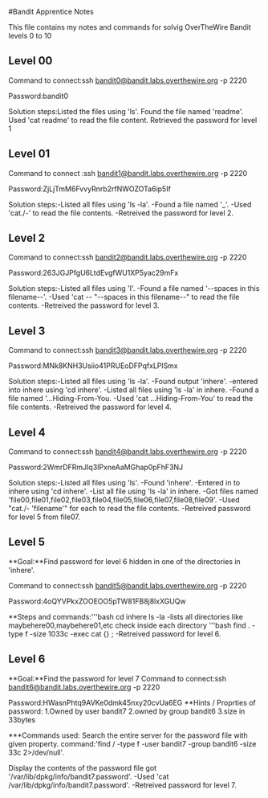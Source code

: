 #Bandit Apprentice Notes

 This file contains my notes and commands for solvig OverTheWire Bandit levels 0 to 10
 
## Level 00
Command to connect:ssh bandit0@bandit.labs.overthewire.org -p 2220

Password:bandit0

Solution steps:Listed the files using 'ls'.
Found the file named 'readme'.
Used 'cat readme' to read the file content.
Retrieved the password for level 1

## Level 01

Command to connect :ssh bandit1@bandit.labs.overthewire.org -p 2220

Password:ZjLjTmM6FvvyRnrb2rfNWOZOTa6ip5If

Solution steps:-Listed all files using 'ls -la'.
-Found a file named '_'.
-Used 'cat./-' to read the file contents.
-Retreived the password for level 2.

## Level 2
Command to connect:ssh bandit2@bandit.labs.overthewire.org -p 2220

Password:263JGJPfgU6LtdEvgfWU1XP5yac29mFx

Solution steps:-Listed all files using 'l'.
-Found a file named '--spaces in this filename--'.
-Used 'cat -- "--spaces in this filename--" to read the file contents.
-Retreived the password for level 3.

## Level 3
Command to connect:ssh bandit3@bandit.labs.overthewire.org -p 2220

Password:MNk8KNH3Usiio41PRUEoDFPqfxLPlSmx

Solution steps:-Listed all files using 'ls -la'.
-Found output 'inhere'.
-entered into inhere using 'cd inhere'.
-Listed all files using 'ls -la' in inhere.
-Found a file named '...Hiding-From-You.
-Used 'cat ...Hiding-From-You' to read the file contents.
-Retreived the password for level 4.

## Level 4
Command to connect:ssh bandit4@bandit.labs.overthewire.org -p 2220

Password:2WmrDFRmJIq3IPxneAaMGhap0pFhF3NJ

Solution steps:-Listed all files using 'ls'.
-Found 'inhere'.
-Entered in to inhere using 'cd inhere'.
-List all file using 'ls -la' in inhere.
-Got files named 'file00,file01,file02,file03,file04,file05,file06,file07,file08,file09'.
-Used "cat./- 'filename'" for each to read the file contents.
-Retreived password for level 5 from file07.

## Level 5
**Goal:**Find password for level 6 hidden in one of the directories in 'inhere'.

Command to connect:ssh bandit5@bandit.labs.overthewire.org -p 2220

Password:4oQYVPkxZOOEOO5pTW81FB8j8lxXGUQw

**Steps and commands:'''bash
                       cd inhere
                       ls -la
-lists all directories like maybehere00,maybehere01,etc
check inside each directory
 '''bash
      find . -type f -size 1033c -exec cat {} \;
-Retreived password for level 6.

## Level 6
**Goal:**Find the password for level 7
 Command to connect:ssh bandit6@bandit.labs.overthewire.org -p 2220

 Password:HWasnPhtq9AVKe0dmk45nxy20cvUa6EG
**Hints / Proprties of password:
 1.Owned by user bandit7
 2.owned by group bandit6
 3.size in 33bytes

***Commands used:
 Search the entire server for the password file with given property.
command:'find / -type f -user bandit7 -group bandit6 -size 33c 2>/dev/null'.

Display the contents of the password file
got '/var/lib/dpkg/info/bandit7.password'.
-Used 'cat /var/lib/dpkg/info/bandit7.password'.
-Retreived password for level 7.
